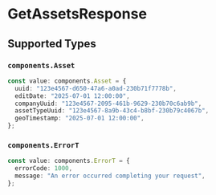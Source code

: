 # GetAssetsResponse


## Supported Types

### `components.Asset`

```typescript
const value: components.Asset = {
  uuid: "123e4567-d650-47a6-a0ad-230b71f7778b",
  editDate: "2025-07-01 12:00:00",
  companyUuid: "123e4567-2095-461b-9629-230b70c6ab9b",
  assetTypeUuid: "123e4567-8a9b-43c4-b8bf-230b79c4067b",
  geoTimestamp: "2025-07-01 12:00:00",
};
```

### `components.ErrorT`

```typescript
const value: components.ErrorT = {
  errorCode: 1000,
  message: "An error occurred completing your request",
};
```

